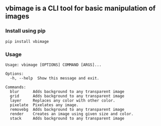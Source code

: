 ## vbimage is a CLI tool for basic manipulation of images

### Install using pip

```
pip install vbimage
```

### Usage

```
Usage: vbimage [OPTIONS] COMMAND [ARGS]...

Options:
  -h, --help  Show this message and exit.

Commands:
  blur      Adds background to any transparent image
  grid      Adds background to any transparent image
  layer     Replaces any color with other color.
  pixelate  Pixelates any image.
  removebg  Adds background to any transparent image
  render    Creates an image using given size and color.
  stack     Adds background to any transparent image
```
